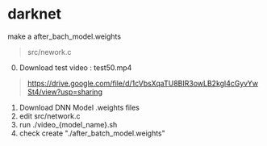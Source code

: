 # **darknet**
make a after_bach_model.weights
> src/nework.c

0. Download test video : test50.mp4
> https://drive.google.com/file/d/1cVbsXqaTU8BIR3owLB2kgl4cGyvYwSt4/view?usp=sharing

1. Download DNN Model .weights files
2. edit src/network.c
3. run ./video_{model_name}.sh
4. check create "./after_batch_model.weights"
